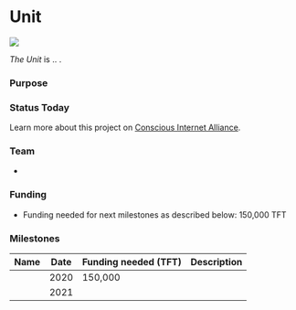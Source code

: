 # Unit

![](https://www.consciousinternet.org/threefold/info/projects/unit/unit.png)

*The Unit* is .. .

### Purpose



### Status Today



Learn more about this project on [Conscious Internet Alliance](https://www.consciousinternet.org/index.html#/projects/unit).

### Team

- 

### Funding

- Funding needed for next milestones as described below: 150,000 TFT

### Milestones

| Name         | Date   | Funding needed (TFT) | Description
|:-------------|--------|-------------|-----------------|
|  | 2020 |  150,000 |  | |
|  | 2021 |  |  | |